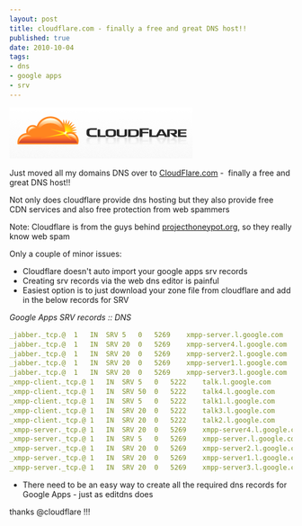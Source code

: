 ```yaml
--- 
layout: post
title: cloudflare.com - finally a free and great DNS host!!
published: true
date: 2010-10-04
tags: 
- dns
- google apps
- srv
---
```

![](/img/cloudflare.png)

Just moved all my domains DNS over to [CloudFlare.com](http://cloudflare.com) -  finally a free and great DNS host!!
 
Not only does cloudflare provide dns hosting but they also provide free CDN services and also free protection from web spammers

Note: Cloudflare is from the guys behind [projecthoneypot.org](http://projecthoneypot.org), so they really know web spam
 
Only a couple of minor issues:

* Cloudflare doesn't auto import your google apps srv records
* Creating srv records via the web dns editor is painful
* Easiest option is to just download your zone file from cloudflare and add in the below records for SRV

_Google Apps SRV records :: DNS_

``` yaml
_jabber._tcp.@  1   IN  SRV 5   0   5269    xmpp-server.l.google.com
_jabber._tcp.@  1   IN  SRV 20  0   5269    xmpp-server4.l.google.com
_jabber._tcp.@  1   IN  SRV 20  0   5269    xmpp-server2.l.google.com
_jabber._tcp.@  1   IN  SRV 20  0   5269    xmpp-server1.l.google.com
_jabber._tcp.@  1   IN  SRV 20  0   5269    xmpp-server3.l.google.com
_xmpp-client._tcp.@ 1   IN  SRV 5   0   5222    talk.l.google.com
_xmpp-client._tcp.@ 1   IN  SRV 50  0   5222    talk4.l.google.com
_xmpp-client._tcp.@ 1   IN  SRV 5   0   5222    talk1.l.google.com
_xmpp-client._tcp.@ 1   IN  SRV 20  0   5222    talk3.l.google.com
_xmpp-client._tcp.@ 1   IN  SRV 20  0   5222    talk2.l.google.com
_xmpp-server._tcp.@ 1   IN  SRV 20  0   5269    xmpp-server4.l.google.com
_xmpp-server._tcp.@ 1   IN  SRV 5   0   5269    xmpp-server.l.google.com
_xmpp-server._tcp.@ 1   IN  SRV 20  0   5269    xmpp-server2.l.google.com
_xmpp-server._tcp.@ 1   IN  SRV 20  0   5269    xmpp-server1.l.google.com
_xmpp-server._tcp.@ 1   IN  SRV 20  0   5269    xmpp-server3.l.google.co
```

* There need to be an easy way to create all the required dns records for Google Apps - just as editdns does
 
thanks @cloudflare !!!